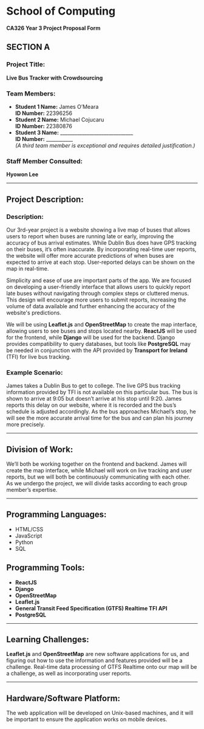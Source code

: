 # School of Computing  
**CA326 Year 3 Project Proposal Form**

## SECTION A

### Project Title: 
**Live Bus Tracker with Crowdsourcing**

### Team Members:
- **Student 1 Name:** James O’Meara  
  **ID Number:** 22396256  
- **Student 2 Name:** Michael Cojucaru  
  **ID Number:** 22380876  
- **Student 3 Name:** ______________________________  
  **ID Number:** ___________  
*(A third team member is exceptional and requires detailed justification.)*

### Staff Member Consulted:
**Hyowon Lee**

---

## Project Description:

### Description: 
Our 3rd-year project is a website showing a live map of buses that allows users to report when buses are running late or early, improving the accuracy of bus arrival estimates. While Dublin Bus does have GPS tracking on their buses, it’s often inaccurate. By incorporating real-time user reports, the website will offer more accurate predictions of when buses are expected to arrive at each stop. User-reported delays can be shown on the map in real-time.

Simplicity and ease of use are important parts of the app. We are focused on developing a user-friendly interface that allows users to quickly report late buses without navigating through complex steps or cluttered menus. This design will encourage more users to submit reports, increasing the volume of data available and further enhancing the accuracy of the website's predictions.

We will be using **Leaflet.js** and **OpenStreetMap** to create the map interface, allowing users to see buses and stops located nearby. **ReactJS** will be used for the frontend, while **Django** will be used for the backend. Django provides compatibility to query databases, but tools like **PostgreSQL** may be needed in conjunction with the API provided by **Transport for Ireland** (TFI) for live bus tracking.

### Example Scenario:
James takes a Dublin Bus to get to college. The live GPS bus tracking information provided by TFI is not available on this particular bus. The bus is shown to arrive at 9:05 but doesn’t arrive at his stop until 9:20. James reports this delay on our website, where it is recorded and the bus’s schedule is adjusted accordingly. As the bus approaches Michael’s stop, he will see the more accurate arrival time for the bus and can plan his journey more precisely.

---

## Division of Work:
We’ll both be working together on the frontend and backend. James will create the map interface, while Michael will work on live tracking and user reports, but we will both be continuously communicating with each other. As we undergo the project, we will divide tasks according to each group member’s expertise.

---

## Programming Languages:
- HTML/CSS  
- JavaScript  
- Python  
- SQL  

## Programming Tools:
- **ReactJS**  
- **Django**  
- **OpenStreetMap**  
- **Leaflet.js**  
- **General Transit Feed Specification (GTFS) Realtime TFI API**  
- **PostgreSQL**  

---

## Learning Challenges:
**Leaflet.js** and **OpenStreetMap** are new software applications for us, and figuring out how to use the information and features provided will be a challenge. Real-time data processing of GTFS Realtime onto our map will be a challenge, as well as incorporating user reports.

---

## Hardware/Software Platform:
The web application will be developed on Unix-based machines, and it will be important to ensure the application works on mobile devices.
